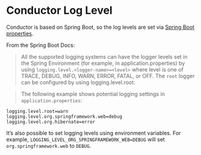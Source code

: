 # Conductor Log Level

Conductor is based on Spring Boot, so the log levels are set via [Spring Boot properties](https://docs.spring.io/spring-boot/docs/2.1.13.RELEASE/reference/html/boot-features-logging.html).

From the Spring Boot Docs:

> All the supported logging systems can have the logger levels set in the Spring Environment (for example, in application.properties) by using `logging.level.<logger-name>=<level>` where level is one of TRACE, DEBUG, INFO, WARN, ERROR, FATAL, or OFF. The `root` logger can be configured by using logging.level.root.

> The following example shows potential logging settings in `application.properties`:

```
logging.level.root=warn
logging.level.org.springframework.web=debug
logging.level.org.hibernate=error
```

It’s also possible to set logging levels using environment variables. For example, `LOGGING_LEVEL_ORG_SPRINGFRAMEWORK_WEB=DEBUG` will set `org.springframework.web` to `DEBUG`.
